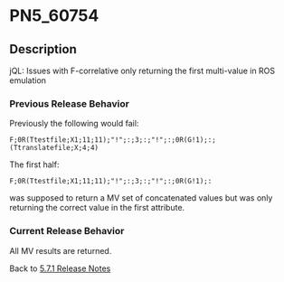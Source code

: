# PN5_60754

<PageHeader />

## Description

jQL: Issues with F-correlative only returning the first multi-value in ROS emulation

### Previous Release Behavior

Previously the following would fail:

```
F;0R(Ttestfile;X1;11;11);"!";:;3;:;"!";:;0R(G!1);:;(Ttranslatefile;X;4;4)
```

The first half:

```
F;0R(Ttestfile;X1;11;11);"!";:;3;:;"!";:;0R(G!1);:
```

was supposed to return a MV set of concatenated values but was only returning the correct value in the first attribute.

### Current Release Behavior

All MV results are returned.

Back to [5.7.1 Release Notes](./../jbase-5.7.1-release-notes/README.md)

<PageFooter />
